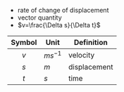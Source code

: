 - rate of change of displacement 
- vector quantity
- $v=\frac{\Delta s}{\Delta t}$

| Symbol | Unit      | Definition   |
|:------:| --------- | ------------ |
|  $v$   | $ms^{-1}$ | velocity     |
|  $s$   | $m$       | displacement |
|  $t$   | $s$       | time         |
